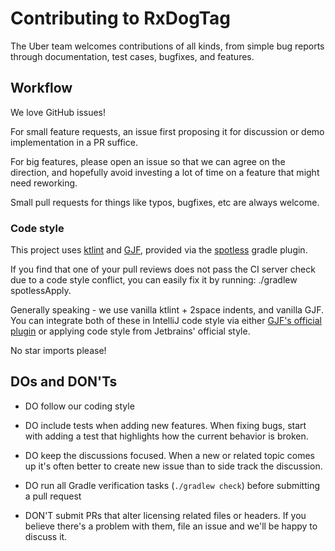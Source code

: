 Contributing to RxDogTag
========================

The Uber team welcomes contributions of all kinds, from simple bug reports through documentation, test cases,
bugfixes, and features.

Workflow
--------

We love GitHub issues!

For small feature requests, an issue first proposing it for discussion or demo implementation in a PR suffice.

For big features, please open an issue so that we can agree on the direction, and hopefully avoid 
investing a lot of time on a feature that might need reworking.

Small pull requests for things like typos, bugfixes, etc are always welcome.

### Code style

This project uses [ktlint](https://github.com/pinterest/ktlint) and [GJF](https://github.com/google/google-java-format), 
provided via the [spotless](https://github.com/diffplug/spotless) gradle plugin.

If you find that one of your pull reviews does not pass the CI server check due to a code style 
conflict, you can easily fix it by running: ./gradlew spotlessApply.

Generally speaking - we use vanilla ktlint + 2space indents, and vanilla GJF. You can integrate both of
these in IntelliJ code style via either [GJF's official plugin](https://plugins.jetbrains.com/plugin/8527-google-java-format)
or applying code style from Jetbrains' official style.

No star imports please!

DOs and DON'Ts
--------------

* DO follow our coding style
* DO include tests when adding new features. When fixing bugs, start with adding a test that highlights how the current behavior is broken.
* DO keep the discussions focused. When a new or related topic comes up it's often better to create new issue than to side track the discussion.
* DO run all Gradle verification tasks (`./gradlew check`) before submitting a pull request

* DON'T submit PRs that alter licensing related files or headers. If you believe there's a problem with them, file an issue and we'll be happy to discuss it.
